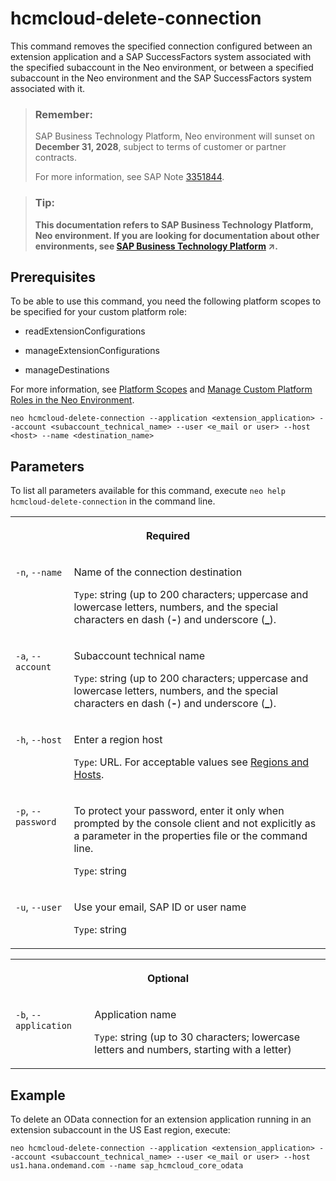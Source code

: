 <!-- loio1445cb5e66ed40728c1bbfd44c81d0c9 -->

# hcmcloud-delete-connection

This command removes the specified connection configured between an extension application and a SAP SuccessFactors system associated with the specified subaccount in the Neo environment, or between a specified subaccount in the Neo environment and the SAP SuccessFactors system associated with it.



> ### Remember:  
> SAP Business Technology Platform, Neo environment will sunset on **December 31, 2028**, subject to terms of customer or partner contracts.
> 
> For more information, see SAP Note [3351844](https://me.sap.com/notes/3351844).

> ### Tip:  
> **This documentation refers to SAP Business Technology Platform, Neo environment. If you are looking for documentation about other environments, see [SAP Business Technology Platform](https://help.sap.com/viewer/65de2977205c403bbc107264b8eccf4b/Cloud/en-US/6a2c1ab5a31b4ed9a2ce17a5329e1dd8.html "SAP Business Technology Platform (SAP BTP) is an integrated offering comprised of four technology portfolios: database and data management, application development and integration, analytics, and intelligent technologies. The platform offers users the ability to turn data into business value, compose end-to-end business processes, and build and extend SAP applications quickly.") :arrow_upper_right:.**



<a name="loio1445cb5e66ed40728c1bbfd44c81d0c9__section_mtn_hnj_ndb"/>

## Prerequisites

To be able to use this command, you need the following platform scopes to be specified for your custom platform role:

-   readExtensionConfigurations

-   manageExtensionConfigurations

-   manageDestinations


For more information, see [Platform Scopes](https://help.sap.com/viewer/65de2977205c403bbc107264b8eccf4b/Cloud/en-US/f2260746ed8e446fafdeaaa8ab43e307.html) and [Manage Custom Platform Roles in the Neo Environment](https://help.sap.com/viewer/65de2977205c403bbc107264b8eccf4b/Cloud/en-US/ede5f721e78e4d678c87c8a200c564ca.html).



```
neo hcmcloud-delete-connection --application <extension_application> --account <subaccount_technical_name> --user <e_mail or user> --host <host> --name <destination_name>
```



## Parameters



To list all parameters available for this command, execute `neo help hcmcloud-delete-connection` in the command line.


<table>
<tr>
<th valign="top" colspan="2">

Required



</th>
</tr>
<tr>
<td valign="top">

`-n`, `--name`



</td>
<td valign="top">

Name of the connection destination

`Type`: string \(up to 200 characters; uppercase and lowercase letters, numbers, and the special characters en dash \(**\-**\) and underscore \(**\_**\).



</td>
</tr>
<tr>
<td valign="top">

`-a`, `--account`



</td>
<td valign="top">

Subaccount technical name

`Type`: string \(up to 200 characters; uppercase and lowercase letters, numbers, and the special characters en dash \(**\-**\) and underscore \(**\_**\).



</td>
</tr>
<tr>
<td valign="top">

`-h`, `--host`



</td>
<td valign="top">

Enter a region host

`Type`: URL. For acceptable values see [Regions and Hosts](https://help.sap.com/viewer/65de2977205c403bbc107264b8eccf4b/Cloud/en-US/350356d1dc314d3199dca15bd2ab9b0e.html).



</td>
</tr>
<tr>
<td valign="top">

`-p`, `--password`



</td>
<td valign="top">

To protect your password, enter it only when prompted by the console client and not explicitly as a parameter in the properties file or the command line.

`Type`: string



</td>
</tr>
<tr>
<td valign="top">

`-u`, `--user`



</td>
<td valign="top">

Use your email, SAP ID or user name

`Type`: string



</td>
</tr>
</table>


<table>
<tr>
<th valign="top" colspan="2">

Optional



</th>
</tr>
<tr>
<td valign="top">

`-b`, `--application`



</td>
<td valign="top">

Application name

`Type`: string \(up to 30 characters; lowercase letters and numbers, starting with a letter\)



</td>
</tr>
</table>



## Example

To delete an OData connection for an extension application running in an extension subaccount in the US East region, execute:

```
neo hcmcloud-delete-connection --application <extension_application> --account <subaccount_technical_name> --user <e_mail or user> --host us1.hana.ondemand.com --name sap_hcmcloud_core_odata
```

